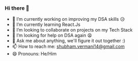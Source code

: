 ### Hi there 👋


- 🔭 I’m currently working on improving my DSA skills :disappointed_relieved:
- 🌱 I’m currently learning React.Js
- 👯 I’m looking to collaborate on projects on my Tech Stack
- 🤔 I’m looking for help on DSA again 😩
- 💬 Ask me about anything, we'll figure it out together :)
- 📫 How to reach me: shubham.vermani14@gmail.com
- 😄 Pronouns: He/Him
